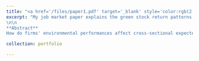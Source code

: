 ```yaml
---
title: "<a href='/files/paper1.pdf' target='_blank' style='color:rgb(2, 61, 82);'>Explaining Greenium in a Macro-Finance Integrated Assessment Model</a>"
excerpt: "My job market paper explains the green stock return patterns in a production-based asset pricing model. [SSRN link here](https://papers.ssrn.com/sol3/papers.cfm?abstract_id=3854432)
\n\n
**Abstract**  
How do firms' environmental performances affect cross-sectional expected stock returns? Using a third-party ESG score, I find that greener stocks have lower expected returns. This greenium remains significant after controlling for systematic and idiosyncratic risks. Green stocks hedge climate-related disasters, contributing to the greenium. A macro-finance integrated assessment model featuring time-varying climate damage intensity, recursive preferences, and investment frictions quantitatively explains the empirical findings. The model implies a positive covariance between climate damages and consumption, which justifies a high discount rate and a low present value of carbon emission."

collection: portfolio

---
```



